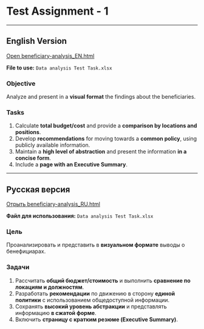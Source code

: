 # Test Assignment - 1

---

## English Version
[Open beneficiary-analysis_EN.html](https://chiornii.github.io/role-based-projects/data-analysis-tasks/beneficiary-analysis/beneficiary-analysis_EN.html)

**File to use:** `Data analysis Test Task.xlsx`

### Objective
Analyze and present in a **visual format** the findings about the beneficiaries.

### Tasks
1. Calculate **total budget/cost** and provide a **comparison by locations and positions**.
2. Develop **recommendations** for moving towards a **common policy**, using publicly available information.
3. Maintain a **high level of abstraction** and present the information **in a concise form**.
4. Include a **page with an Executive Summary**.

---

## Русская версия
[Отрыть beneficiary-analysis_RU.html](https://chiornii.github.io/role-based-projects/data-analysis-tasks/beneficiary-analysis/beneficiary-analysis_RU.html)

**Файл для использования:** `Data analysis Test Task.xlsx`

### Цель
Проанализировать и представить в **визуальном формате** выводы о бенефициарах.

### Задачи
1. Рассчитать **общий бюджет/стоимость** и выполнить **сравнение по локациям и должностям**.
2. Разработать **рекомендации** по движению в сторону **единой политики** с использованием общедоступной информации.
3. Сохранять **высокий уровень абстракции** и представлять информацию **в сжатой форме**.
4. Включить **страницу с кратким резюме (Executive Summary)**.
